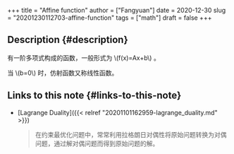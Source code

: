 +++
title = "Affine function"
author = ["Fangyuan"]
date = 2020-12-30
slug = "20201230112703-affine-function"
tags = ["math"]
draft = false
+++

## Description {#description}

有一阶多项式构成的函数，一般形式为 \\(f(x)=Ax+b\\) 。

当 \\(b=0\\) 时，仿射函数又称线性函数。


## Links to this note {#links-to-this-note}

-   [Lagrange Duality]({{< relref "20201101162959-lagrange_duality.md" >}})

    > 在约束最优化问题中，常常利用拉格朗日对偶性将原始问题转换为对偶问题，通过解对偶问题而得到原始问题的解。
